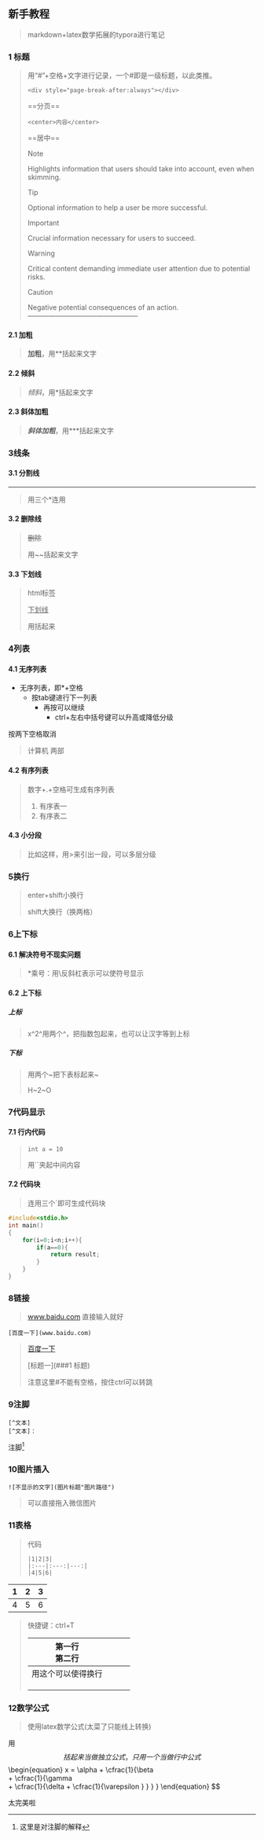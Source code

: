 ## 新手教程

> markdown+latex数学拓展的typora进行笔记

### 1 标题

> 用“#”+空格+文字进行记录，一个#即是一级标题，以此类推。
>
> ```
> <div style="page-break-after:always"></div>
> ```
>
> ==分页==
>
> ```
> <center>内容</center>
> ```
>
> ==居中==
>
> > [!NOTE]  
> > Highlights information that users should take into account, even when skimming.
>
> > [!TIP]
> > Optional information to help a user be more successful.
>
> > [!IMPORTANT]  
> > Crucial information necessary for users to succeed.
>
> > [!WARNING]  
> > Critical content demanding immediate user attention due to potential risks.
>
> > [!CAUTION]
> > Negative potential consequences of an action.
> > ————————————————
>

#### 2.1 加粗

> **加粗**，用**括起来文字

#### 2.2 倾斜

> *倾斜*，用*括起来文字

#### 2.3 斜体加粗

> ***斜体加粗***，用***括起来文字

### 3线条

#### 3.1 分割线

***

> 用三个*连用

#### 3.2 删除线

> ~~删除~~
>
> 用~~括起来文字

#### 3.3 下划线

> html标签
>
> <u>下划线</u>
>
> 用<u></u>括起来

### 4列表

#### 4.1 无序列表

* 无序列表，即*+空格
	* 按tab键进行下一列表
		* 再按可以继续
			* ctrl+左右中括号键可以升高或降低分级


按两下空格取消

> 计算机
> 两部

#### 4.2 有序列表

> 数字+.+空格可生成有序列表
>
> 1. 有序表一
> 2. 有序表二

#### 4.3 小分段

>比如这样，用\>来引出一段，可以多层分级

### 5换行

> enter+shift小换行
>
> shift大换行（换两格）

### 6上下标

#### 6.1 解决符号不现实问题

> \*乘号：用\反斜杠表示可以使符号显示

#### 6.2 上下标

##### 上标

> x^2^用两个^，把指数包起来，也可以让汉字等到上标

##### 下标

> 用两个~把下表标起来~
>
> H~2~O

### 7代码显示

#### 7.1 行内代码

> `int a = 10`
>
> 用``夹起中间内容

#### 7.2 代码块

> 连用三个`即可生成代码块

```c 
#include<stdio.h>
int main()
{
	for(i=0;i<n;i++){
		if(a==0){
        	return result;
    	}
	}
}
```

### 8链接

> www.baidu.com
> 直接输入就好

```
[百度一下](www.baidu.com)
```

> [百度一下](www.baidu.com)
>
> [标题一](###1 标题)
>
> 注意这里#不能有空格，按住ctrl可以转跳

### 9注脚

```
[^文本]
[^文本]：
```

注脚[^1]

[^1]:这里是对注脚的解释

### 10图片插入

```
![不显示的文字](图片标题"图片路径")
```

> 可以直接拖入微信图片

### 11表格

> 代码
>
> ```
> |1|2|3|
> |:---|:---:|---:|
> |4|5|6|
> ```

| 1    |  2   |    3 |
| :--- | :--: | ---: |
| 4    |  5   |    6 |

> 快捷键：ctrl+T
>
> | 第一行<br>第二行   |      |      |      |
> | ------------------ | ---- | ---- | ---- |
> | 用这个可以使得换行 |      |      |      |
> |                    |      |      |      |
> |                    |      |      |      |
> |                    |      |      |      |

### 12数学公式

> 使用latex数学公式(太菜了只能线上转换)

用$$括起来当做独立公式，只用一个当做行中公式
$$
\begin{equation}
  x = \alpha  + \cfrac{1}{\beta  
          + \cfrac{1}{\gamma  
          + \cfrac{1}{\delta  + \cfrac{1}{\varepsilon } } } }
\end{equation}
$$


太完美啦













